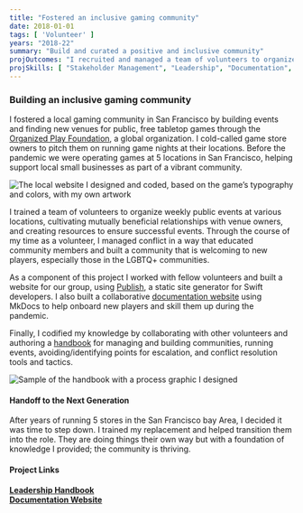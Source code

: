 ```yaml
---
title: "Fostered an inclusive gaming community"
date: 2018-01-01
tags: [ 'Volunteer' ]
years: "2018-22"
summary: "Build and curated a positive and inclusive community"
projOutcomes: "I recruited and managed a team of volunteers to organize events at local gaming shops in San Francisco. I built documentation for future volunteers, and crafted policies for crisis management."
projSkills: [ "Stakeholder Management", "Leadership", "Documentation", "Scheduling", "Facilitation", "Problem Solving", "Conflict Management", "Static Sites", "Swift", "Publish" ]
---
```


### Building an inclusive gaming community 

I fostered a local gaming community in San Francisco by building events and finding new venues for public, free tabletop games through the [Organized Play Foundation](https://www.organizedplayfoundation.org/), a global organization. I cold-called game store owners to pitch them on running game nights at their locations. Before the pandemic we were operating games at 5 locations in San Francisco, helping support local small businesses as part of a vibrant community. 

![The local website I designed and coded, based on the game&rsquo;s typography and colors, with my own artwork](/org-play-site.webp)

I trained a team of volunteers to organize weekly public events at various locations, cultivating mutually beneficial relationships with venue owners, and creating resources to ensure successful events. Through the course of my time as a volunteer, I managed conflict in a way that educated community members and built a community that is welcoming to new players, especially those in the LGBTQ+ communities. 

As a component of this project I worked with fellow volunteers and built a website for our group, using [Publish](https://github.com/JohnSundell/Publish), a static site generator for Swift developers. I also built a collaborative [documentation website](https://doughahn.github.io/unofficial-opf-guides/) using MkDocs to help onboard new players and skill them up during the pandemic. 

Finally, I codified my knowledge by collaborating with other volunteers and authoring a [handbook](https://organizedplayfoundation.org/Lorespire/VO-Handbook) for managing and building communities, running events, avoiding/identifying points for escalation, and conflict resolution tools and tactics.  

![Sample of the handbook with a process graphic I designed](/vo-handbook-conflict-resolution.webp)

#### Handoff to the Next Generation

After years of running 5 stores in the San Francisco bay Area, I decided it was time to step down. I trained my replacement and helped transition them into the role. They are doing things their own way but with a foundation of knowledge I provided; the community is thriving.

#### Project Links

**[Leadership Handbook](https://organizedplayfoundation.org/Lorespire/VO-Handbook)**  
**[Documentation Website](https://doughahn.github.io/unofficial-opf-guides/)**